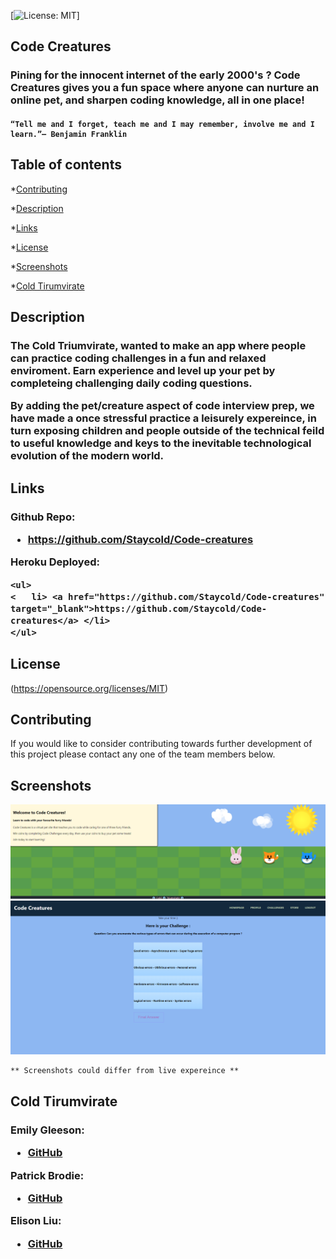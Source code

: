  [![License: MIT](https://img.shields.io/badge/License-MIT-yellow.svg)]


  
 
## Code Creatures
<h3>
Pining for the innocent internet of the early 2000's ? Code Creatures gives you a fun space where anyone can nurture an online pet, 
and sharpen coding knowledge, all in one place!
</h3>
    <h4>

    “Tell me and I forget, teach me and I may remember, involve me and I learn.”– Benjamin Franklin 
 </h4> 


 

## Table of contents

    
*[Contributing](#contributing)
    
*[Description](#description)
    
    
*[Links](#links)
    
*[License](#license)
    
*[Screenshots](#screenshots)
    
*[Cold Tirumvirate](#cold-tirumvirate)
    
  ## Description
 <h3>
 The Cold Triumvirate, wanted to make an app where people can practice coding challenges in a fun and relaxed enviroment.
 Earn experience and level up your pet by completeing challenging daily coding questions.

  By adding the pet/creature aspect of code interview prep, we have made a once stressful practice a leisurely expereince,
  in turn exposing children and people outside of the technical feild to useful knowledge and keys to the inevitable technological
  evolution of the modern world. 
 </h3>
 
  
 


  ## Links
  <h3> Github Repo:
<ul>
<li> <a href="https://github.com/Staycold/Code-creatures" target="_blank">https://github.com/Staycold/Code-creatures</a> </li>
</ul>

Heroku Deployed:

    <ul>
    <   li> <a href="https://github.com/Staycold/Code-creatures" target="_blank">https://github.com/Staycold/Code-creatures</a> </li>
    </ul>



</h3>

  ## License
  
  (https://opensource.org/licenses/MIT)



  ## Contributing
  
  If you would like to consider contributing towards further development of this project please contact any one of the team members below.

  ## Screenshots

  <img src='./rmassets/landing.png'>
  <img src='./rmassets/question.png'>



    ** Screenshots could differ from live expereince **

  ## Cold Tirumvirate
   
   <h3>
   
   Emily Gleeson:

<ul>
    
<li> <a href="https://github.com/gleeson-emily" target="_blank">GitHub</a> </li>
</ul>

  Patrick Brodie:
<ul>
<li> <a href="https://github.com/Staycold" target="_blank">GitHub</a> </li>
</ul>

Elison Liu:

<ul>
<li> <a href="https://github.com/elisonliu97" target="_blank">GitHub</a> </li>
</ul>
